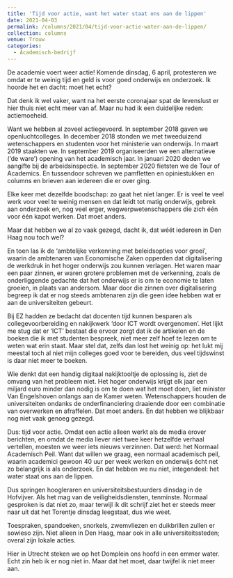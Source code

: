 ```yaml
---
title: 'Tijd voor actie, want het water staat ons aan de lippen'
date: 2021-04-03
permalink: /columns/2021/04/tijd-voor-actie-water-aan-de-lippen/
collection: columns
venue: Trouw
categories:
  - Academisch-bedrijf
---
```


De academie voert weer actie! Komende dinsdag, 6 april, protesteren we omdat er te weinig tijd en geld is voor goed onderwijs en onderzoek. Ik hoorde het en dacht: moet het echt?

Dat denk ik wel vaker, want na het eerste coronajaar spat de levenslust er hier thuis niet echt meer van af. Maar nu had ik een duidelijke reden: actiemoeheid.

Want we hebben al zoveel actiegevoerd. In september 2018 gaven we openluchtcolleges. In december 2018 stonden we met tweeduizend wetenschappers en studenten voor het ministerie van onderwijs. In maart 2019 staakten we. In september 2019 organiseerden we een alternatieve (‘de ware’) opening van het academisch jaar. In januari 2020 deden we aangifte bij de arbeidsinspectie. In september 2020 fietsten we de Tour of Academics. En tussendoor schreven we pamfletten en opiniestukken en columns en brieven aan iedereen die er over ging.

Elke keer met dezelfde boodschap: zo gaat het niet langer. Er is veel te veel werk voor veel te weinig mensen en dat leidt tot matig onderwijs, gebrek aan onderzoek en, nog veel erger, wegwerpwetenschappers die zich één voor één kapot werken. Dat moet anders.

Maar dat hebben we al zo vaak gezegd, dacht ik, dat wéét iedereen in Den Haag nou toch wel?

En toen las ik de ‘ambtelijke verkenning met beleidsopties voor groei’, waarin de ambtenaren van Economische Zaken opperden dat digitalisering de werkdruk in het hoger onderwijs zou kunnen verlagen. Het waren maar een paar zinnen, er waren grotere problemen met de verkenning, zoals de onderliggende gedachte dat het onderwijs er is om te economie te laten groeien, in plaats van andersom. Maar door die zinnen over digitalisering begreep ik dat er nog steeds ambtenaren zijn die geen idee hebben wat er aan de universiteiten gebeurt.

Bij EZ hadden ze bedacht dat docenten tijd kunnen besparen als collegevoorbereiding en nakijkwerk ‘door ICT wordt overgenomen’. Het lijkt me stug dat er ‘ICT’ bestaat die ervoor zorgt dat ik de artikelen en de boeken die ik met studenten bespreek, niet meer zelf hoef te lezen om te weten wat erin staat. Maar stel dat, zelfs dan lost het weinig op: het lukt mij meestal toch al niet mijn colleges goed voor te bereiden, dus veel tijdswinst is daar niet meer te boeken.

Wie denkt dat een handig digitaal nakijktooltje de oplossing is, ziet de omvang van het probleem niet. Het hoger onderwijs krijgt elk jaar een miljard euro minder dan nodig is om te doen wat het moet doen, liet minister Van Engelshoven onlangs aan de Kamer weten. Wetenschappers houden de universiteiten ondanks de onderfinanciering draaiende door een combinatie van overwerken en afraffelen. Dat moet anders. En dat hebben we blijkbaar nog niet vaak genoeg gezegd.

Dus: tijd voor actie. Omdat een actie alleen werkt als de media erover berichten, en omdat de media liever niet twee keer hetzelfde verhaal vertellen, moesten we weer iets nieuws verzinnen. Dat werd: het Normaal Academisch Peil. Want dat willen we graag, een normaal academisch peil, waarin academici gewoon 40 uur per week werken en onderwijs écht net zo belangrijk is als onderzoek. En dat hebben we nu niet, integendeel: het water staat ons aan de lippen.

Dus springen hoogleraren en universiteitsbestuurders dinsdag in de Hofvijver. Als het mag van de veiligheidsdiensten, tenminste. Normaal gesproken is dat niet zo, maar terwijl ik dit schrijf ziet het er steeds meer naar uit dat het Torentje dinsdag leegstaat, dus wie weet.

Toespraken, spandoeken, snorkels, zwemvliezen en duikbrillen zullen er sowieso zijn. Niet alleen in Den Haag, maar ook in alle universiteitssteden; overal zijn lokale acties.

Hier in Utrecht steken we op het Domplein ons hoofd in een emmer water. Echt zin heb ik er nog niet in. Maar dat het moet, daar twijfel ik niet meer aan.
